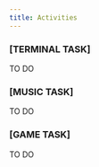 ```yaml
---
title: Activities
---
```


### [TERMINAL TASK]

TO DO

### [MUSIC TASK]

TO DO

### [GAME TASK]

TO DO
